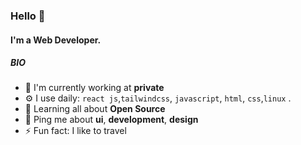 ### Hello 👋 

#### I'm a Web Developer.

##### BIO

- 🏢 I'm currently working at **private**
- ⚙️ I use daily: `react js`,`tailwindcss`, `javascript`, `html`, `css`,`linux` .
- 🌱 Learning all about **Open Source**
- 💬 Ping me about **ui**, **development**, **design**
- ⚡️ Fun fact: I like to travel 
